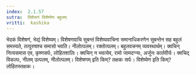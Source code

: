 ```yaml
---
index:  2.1.57
sutra:  विशेसनं विशेष्येण बहुलम्
vritti:  kashika 
---
```


भेदकं विशेषणं, भेद्यं विशेष्यम्। विशेषणवाचि सुबन्तं विशेष्यवाचिना समानाधिकरणेन सुबन्तेन सह बहुलं समस्यते, तत्पुरुषश्च समासो भवति। नीलोत्पलम्। रक्तोत्पलम्। बहुलवचनम् व्यवस्थार्थम्। क्वचिन् नित्यसमास एव, कृष्णसर्पः, लोहितशालिः। क्वचिन् न भवत्येव, रामो जामदग्न्यः, अर्जुनः कार्तवीर्यः। क्वचिद् विकल्पः, नीलम् उत्पलम्, नीलोत्पलम्। विशेषणम् इति किम्? तक्षकः सर्पः। विशेष्येण इति किम्? लोहितस्तक्षकः।


